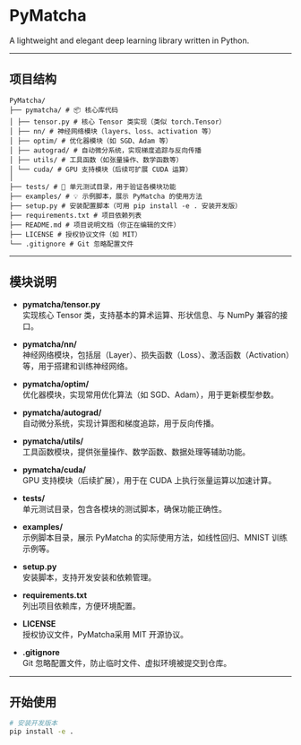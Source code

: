 # PyMatcha
A lightweight and elegant deep learning library written in Python.

---

## 项目结构

```
PyMatcha/
├── pymatcha/ # 📦 核心库代码
│ ├── tensor.py # 核心 Tensor 类实现（类似 torch.Tensor）
│ ├── nn/ # 神经网络模块（layers、loss、activation 等）
│ ├── optim/ # 优化器模块（如 SGD、Adam 等）
│ ├── autograd/ # 自动微分系统，实现梯度追踪与反向传播
│ ├── utils/ # 工具函数（如张量操作、数学函数等）
│ └── cuda/ # GPU 支持模块（后续可扩展 CUDA 运算）
│
├── tests/ # 🧪 单元测试目录，用于验证各模块功能
├── examples/ # 💡 示例脚本，展示 PyMatcha 的使用方法
├── setup.py # 安装配置脚本（可用 pip install -e . 安装开发版）
├── requirements.txt # 项目依赖列表
├── README.md # 项目说明文档（你正在编辑的文件）
├── LICENSE # 授权协议文件（如 MIT）
└── .gitignore # Git 忽略配置文件
```

---

## 模块说明

- **pymatcha/tensor.py**  
  实现核心 Tensor 类，支持基本的算术运算、形状信息、与 NumPy 兼容的接口。

- **pymatcha/nn/**  
  神经网络模块，包括层（Layer）、损失函数（Loss）、激活函数（Activation）等，用于搭建和训练神经网络。

- **pymatcha/optim/**  
  优化器模块，实现常用优化算法（如 SGD、Adam），用于更新模型参数。

- **pymatcha/autograd/**  
  自动微分系统，实现计算图和梯度追踪，用于反向传播。

- **pymatcha/utils/**  
  工具函数模块，提供张量操作、数学函数、数据处理等辅助功能。

- **pymatcha/cuda/**  
  GPU 支持模块（后续扩展），用于在 CUDA 上执行张量运算以加速计算。

- **tests/**  
  单元测试目录，包含各模块的测试脚本，确保功能正确性。

- **examples/**  
  示例脚本目录，展示 PyMatcha 的实际使用方法，如线性回归、MNIST 训练示例等。

- **setup.py**  
  安装脚本，支持开发安装和依赖管理。

- **requirements.txt**  
  列出项目依赖库，方便环境配置。

- **LICENSE**  
  授权协议文件，PyMatcha采用 MIT 开源协议。

- **.gitignore**  
  Git 忽略配置文件，防止临时文件、虚拟环境被提交到仓库。

---

## 开始使用

```bash
# 安装开发版本
pip install -e .

```
